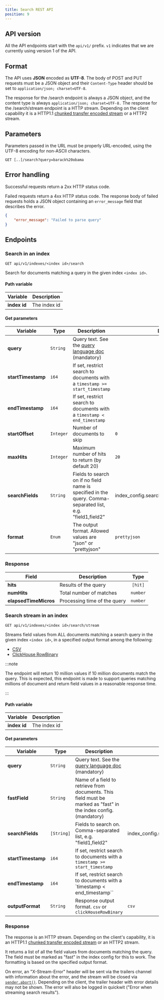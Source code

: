 ```yaml
---
title: Search REST API
position: 9
---
```


## API version

All the API endpoints start with the `api/v1/` prefix. `v1` indicates that we are currently using version 1 of the API.


## Format

The API uses **JSON** encoded as **UTF-8**. The body of POST and PUT requests must be a JSON object and their `Content-Type` header should be set to `application/json; charset=UTF-8`.

The response for the /search endpoint is always a JSON object, and the content type is always `application/json; charset=UTF-8.`
The response for the /search/stream endpoint is a HTTP stream. Depending on the client capability it is a HTTP1.1 [chunked transfer encoded stream](https://en.wikipedia.org/wiki/Chunked_transfer_encoding) or a HTTP2 stream.

## Parameters

Parameters passed in the URL must be properly URL-encoded, using the UTF-8 encoding for non-ASCII characters.

```
GET [..]/search?query=barack%20obama
```

## Error handling

Successful requests return a 2xx HTTP status code.

Failed requests return a 4xx HTTP status code. The response body of failed requests holds a JSON object containing an `error_message` field that describes the error.

```json
{
	"error_message": "Failed to parse query"
}
```

## Endpoints

### Search in an index

```
GET api/v1/indexes/<index id>/search
```

Search for documents matching a query in the given index `<index id>`.

#### Path variable

| Variable      | Description   |
| ------------- | ------------- |
| **index id** | The index id |


#### Get parameters

| Variable                  | Type                 | Description                                                                                       | Default value                                                                                   |
| ------------------------- | -------------------- | ------------------------------------------------------------------------------------------------- | ----------------------------------------------------------------------------------------------- |
| **query**                  | `String`           | Query text. See the [query language doc](query-language.md) (mandatory)                                          |                                                                                                |
| **startTimestamp**         | `i64`    		 	    | If set, restrict search to documents with a `timestamp >= start_timestamp`                                                            |                                                                                |
| **endTimestamp**           | `i64`       		    | If set, restrict search to documents with a `timestamp < end_timestamp`                                                            |                                                                                     |
| **startOffset**            | `Integer`     	    | Number of documents to skip                                                                | `0`                                                                                             |
| **maxHits**                | `Integer`          | Maximum number of hits to return (by default 20)                                                            | `20`                                                                                            |
| **searchFields**           | `String`      		  | Fields to search on if no field name is specified in the query. Comma-separated list, e.g. "field1,field2" | index_config.search_settings.default_search_fields                                                                                             |
| **format**                 | `Enum`           	| The output format. Allowed values are "json" or "prettyjson" 						 | `prettyjson`                                                                                            |


### Response

| Field                | Description                    |    Type    |
| -------------------- | ------------------------------ | :--------: |
| **hits**             | Results of the query           | `[hit]` |
| **numHits**         | Total number of matches        |  `number`  |
| **elapsedTimeMicros**    | Processing time of the query   |  `number`  |

### Search stream in an index

```
GET api/v1/indexes/<index id>/search/stream
```

Streams field values from ALL documents matching a search query in the given index `<index id>`, in a specified output format among the following:
 -  [CSV](https://datatracker.ietf.org/doc/html/rfc4180)
 -  [ClickHouse RowBinary](https://clickhouse.tech/docs/en/interfaces/formats/#rowbinary)

:::note

The endpoint will return 10 million values if 10 million documents match the query. This is expected, this endpoint is made to support queries matching millions of document and return field values in a reasonable response time.

:::


#### Path variable

| Variable      | Description   |
| ------------- | ------------- |
| **index id** | The index id |


#### Get parameters

| Variable | Type | Description | Default value |
|----------|------|-------------|---------------|
| **query** | `String` | Query text. See the [query language doc](query-language.md) (mandatory) | |
| **fastField** | `String` | Name of a field to retrieve from documents. This field must be marked as "fast" in the index config. (mandatory)| |
| **searchFields** | `[String]` | Fields to search on. Comma-separated list, e.g. "field1,field2" | index_config.search_settings.default_search_fields    |
| **startTimestamp** | `i64` | If set, restrict search to documents with a `timestamp >= start_timestamp` | |
| **endTimestamp** | `i64` | If set, restrict search to documents with a `timestamp < end_timestamp`` | |
| **outputFormat** | `String` | Response output format. `csv` or `clickHouseRowBinary`  | `csv` |


### Response
The response is an HTTP stream. Depending on the client's capability, it is an HTTP1.1 [chunked transfer encoded stream](https://en.wikipedia.org/wiki/Chunked_transfer_encoding) or an HTTP2 stream.

It returns a list of all the field values from documents matching the query. The field must be marked as "fast" in the index config for this to work. 
The formatting is based on the specified output format. 

On error, an "X-Stream-Error" header will be sent via the trailers channel with information about the error, and the stream will be closed via [`sender.abort()`](https://docs.rs/hyper/0.14.16/hyper/body/struct.Sender.html#method.abort).
Depending on the client, the trailer header with error details may not be shown. The error will also be logged in quickwit ("Error when streaming search results"). 
